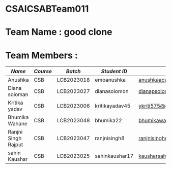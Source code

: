 # CSAICSABTeam011
# Team Name : good clone
# Team Members :
| *Name*              | *Course*   | *Batch*       | *Student ID*   | *Email*                                | 
|---------------------|------------|---------------|----------------|----------------------------------------|
| Anushka             | CSB        | LCB2023018    | emoanushka     | anushkaacademics@gmail.com             | 
| Diana soloman       | CSB        | LCB2023027    | dianasolomon   | dianapsolomon@gmail.com                | 
| Kritika yadav       | CSB        | LCB2023006    | kritikayadav45 | ykriti575@gmail.com                    | 
| Bhumika Wahane      | CSB        | LCB2023048    | bhumika22      | bhumikawahane@gmail.com                | 
| Ranjni Singh Rajput | CSB        | LCB2023047    | ranjnisingh8   | ranjnisinghrajput@gmail.com            |
| sahin Kaushar       | CSB        | LCB2023025    | sahinkaushar17 | kausharsahin28@gmail.com               |
